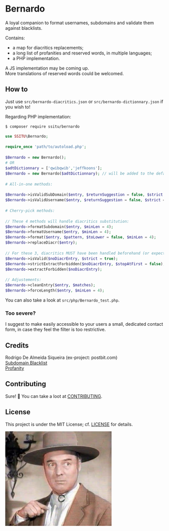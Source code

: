 # Bernardo

A loyal companion to format usernames, subdomains and validate them against blacklists.  

Contains:

- a map for diacritics replacements;
- a long list of profanities and reserved words, in multiple languages;
- a PHP implementation.

A JS implementation may be coming up.  
More translations of reserved words could be welcomed.

## How to

Just use `src/bernardo-diacritics.json` or `src/bernardo-dictionnary.json` if you wish to!

Regarding PHP implementation:

```bash
$ composer require ssitu/bernardo
```

```php
use SSITU\Bernardo;

require_once 'path/to/autoload.php';

$Bernardo = new Bernardo();
# OR
$adtDictionnary = ['qwibqwib','jeffkoons'];
$Bernardo = new Bernardo($adtDictionnary); // will be added to the default one

# All-in-one methods:

$Bernardo->isValidSubDomain($entry, $returnSuggestion = false, $strict = true, $minLen = 4);
$Bernardo->isValidUsername($entry, $returnSuggestion = false, $strict = true, $minLen = 4);

# Cherry-pick methods:

// These 4 methods will handle diacritics substitution:
$Bernardo->formatSubdomain($entry, $minLen = 4);
$Bernardo->formatUsername($entry, $minLen = 4);
$Bernardo->format($entry, $pattern, $toLower = false, $minLen = 4);
$Bernardo->replaceDiacr($entry);

// For these 3, diacritics MUST have been handled beforehand (or expect possibly wrong returns):
$Bernardo->isValid($noDiacrEntry, $strict = true);
$Bernardo->strictExtractForbidden($noDiacrEntry, $stopAtFirst = false);
$Bernardo->extractForbidden($noDiacrEntry);

// Adjustements:
$Bernardo->cleanEntry($entry, $matches);
$Bernardo->forceLength($entry, $minLen = 4);
```

You can also take a look at `src/php/Bernardo_test.php`.

### Too severe?

I suggest to make easily accessible to your users a small, dedicated contact form, in case they feel the filter is too restrictive.

## Credits

Rodrigo De Almeida Siqueira (ex-project: postbit.com)  
[Subdomain Blacklist](https://github.com/michaldudek/subdomain-blacklist)  
[Profanity](https://github.com/ConsoleTVs/Profanity)  

## Contributing

Sure! :raised_hands:
You can take a loot at [CONTRIBUTING](CONTRIBUTING.md).  

## License

This project is under the MIT License; cf. [LICENSE](LICENSE) for details.

![Gene Sheldon in the role of Bernardo](Bernardo.jpg)
